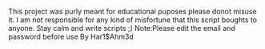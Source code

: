 This project was purly meant for educational puposes please donot misuse it.
I am not responsible for any kind of misfortune that this script boughts to anyone.
Stay calm and write scripts ;)
Note:Please edit the email and password before use 
By Har1$Ahm3d

